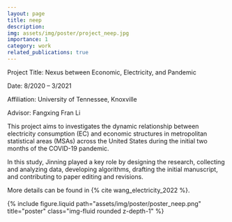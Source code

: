 ```yaml
---
layout: page
title: neep
description:
img: assets/img/poster/project_neep.jpg
importance: 1
category: work
related_publications: true
---
```

Project Title: Nexus between Economic, Electricity, and Pandemic

Date: 8/2020 – 3/2021

Affiliation: University of Tennessee, Knoxville

Advisor: Fangxing Fran Li

This project aims to investigates the dynamic relationship between electricity consumption (EC) and economic structures in metropolitan statistical areas (MSAs) across the United States during the initial two months of the COVID-19 pandemic.

In this study, Jinning played a key role by designing the research, collecting and analyzing data, developing algorithms, drafting the initial manuscript, and contributing to paper editing and revisions.

More details can be found in {% cite wang_electricity_2022 %}.

<div class="row">
    <div class="col-sm mt-3 mt-md-0">
        {% include figure.liquid path="assets/img/poster/poster_neep.png" title="poster" class="img-fluid rounded z-depth-1" %}
    </div>
</div>
